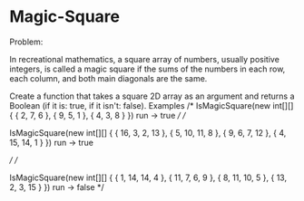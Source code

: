 # Magic-Square

Problem: 

In recreational mathematics, a square array of numbers, usually positive integers, is called a magic square if the sums of the numbers in each row, each column, and both main diagonals are the same.

Create a function that takes a square 2D array as an argument and returns a Boolean (if it is: true, if it isn't: false).
Examples
/*
IsMagicSquare(new int[][] {
  { 2, 7, 6 },
  { 9, 5, 1 },
  { 4, 3, 8 }
}) run -> true
*/
/*

IsMagicSquare(new int[][] {
  { 16, 3, 2, 13 },
  { 5, 10, 11, 8 },
  { 9, 6, 7, 12 },
  { 4, 15, 14, 1 }
}) run -> true

*/
/*

IsMagicSquare(new int[][] {
  { 1, 14, 14, 4 },
  { 11, 7, 6, 9 },
  { 8, 11, 10, 5 },
  { 13, 2, 3, 15 }
}) run -> false
*/
